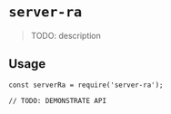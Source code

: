 # `server-ra`

> TODO: description

## Usage

```
const serverRa = require('server-ra');

// TODO: DEMONSTRATE API
```
